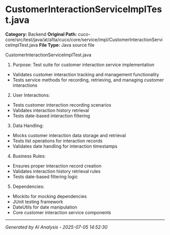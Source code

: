 # CustomerInteractionServiceImplTest.java

**Category:** Backend
**Original Path:** cuco-core/src/test/java/at/a1ta/cuco/core/service/impl/CustomerInteractionServiceImplTest.java
**File Type:** Java source file

CustomerInteractionServiceImplTest.java
1. Purpose: Test suite for customer interaction service implementation
- Validates customer interaction tracking and management functionality
- Tests service methods for recording, retrieving, and managing customer interactions

2. User Interactions:
- Tests customer interaction recording scenarios
- Validates interaction history retrieval
- Tests date-based interaction filtering

3. Data Handling:
- Mocks customer interaction data storage and retrieval
- Tests list operations for interaction records
- Validates date handling for interaction timestamps

4. Business Rules:
- Ensures proper interaction record creation
- Validates interaction history retrieval rules
- Tests date-based filtering logic

5. Dependencies:
- Mockito for mocking dependencies
- JUnit testing framework
- DateUtils for date manipulation
- Core customer interaction service components

---
*Generated by AI Analysis - 2025-07-05 14:52:30*
